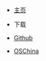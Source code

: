 - <a href="../" >主页</a>

- 下载
 - [Github](https://github.com/xuxueli/xxl-api/releases)
 - [OSChina](http://git.oschina.net/xuxueli0323/xxl-api/releases)
